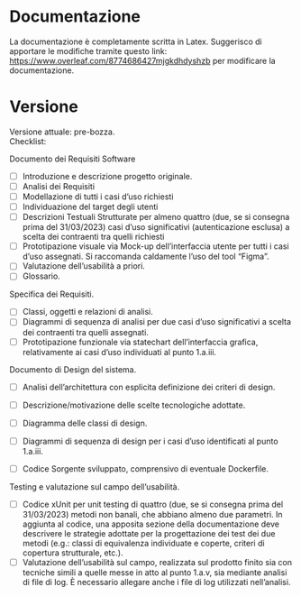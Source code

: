 # Documentazione
La documentazione è completamente scritta in Latex. Suggerisco di apportare le modifiche tramite questo link: https://www.overleaf.com/8774686427mjgkdhdyshzb per modificare la documentazione.
# Versione
Versione attuale: pre-bozza.  
Checklist:  

Documento dei Requisiti Software  
- [ ] Introduzione e descrizione progetto originale.  
- [ ] Analisi dei Requisiti  
- [ ] Modellazione di tutti i casi d’uso richiesti  
- [ ] Individuazione del target degli utenti  
- [ ] Descrizioni Testuali Strutturate per almeno quattro (due, se si consegna prima del 31/03/2023) casi d’uso significativi (autenticazione esclusa) a scelta dei contraenti tra quelli richiesti  
- [ ] Prototipazione visuale via Mock-up dell’interfaccia utente per tutti i casi d’uso assegnati. Si raccomanda caldamente l’uso del tool “Figma”.  
- [ ] Valutazione dell’usabilità a priori.  
- [ ] Glossario.  
        
Specifica dei Requisiti.  

- [ ] Classi, oggetti e relazioni di analisi.  
- [ ] Diagrammi di sequenza di analisi per due casi d’uso significativi a scelta dei contraenti tra quelli assegnati.  
- [ ] Prototipazione funzionale via statechart dell’interfaccia grafica, relativamente ai casi d’uso individuati al punto 1.a.iii.  
        
Documento di Design del sistema.

- [ ] Analisi dell’architettura con esplicita definizione dei criteri di design.  
- [ ] Descrizione/motivazione delle scelte tecnologiche adottate.  
- [ ] Diagramma delle classi di design.  
- [ ] Diagrammi di sequenza di design per i casi d’uso identificati al punto 1.a.iii.  
        
- [ ] Codice Sorgente sviluppato, comprensivo di eventuale Dockerfile. 

Testing e valutazione sul campo dell’usabilità.  

- [ ] Codice xUnit per unit testing di quattro (due, se si consegna prima del 31/03/2023) metodi non banali, che abbiano almeno due parametri. In aggiunta al codice, una apposita sezione della documentazione deve descrivere le strategie adottate per la progettazione dei test dei due metodi (e.g.: classi di equivalenza individuate e coperte, criteri di copertura strutturale, etc.).   
- [ ] Valutazione dell’usabilità sul campo, realizzata sul prodotto finito sia con tecniche simili a quelle messe in atto al punto 1.a.v, sia mediante analisi di file di log. È necessario allegare anche i file di log utilizzati nell’analisi.  
